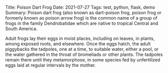 Title: Poison Dart Frog
Date: 2021-07-27
Tags: test, python, flask, demo
Summary: Poison dart frog (also known as dart-poison frog, poison frog or formerly known as poison arrow frog) is the common name of a group of frogs in the family Dendrobatidae which are native to tropical Central and South America.

Adult frogs lay their eggs in moist places, including on leaves, in plants, among exposed roots, and elsewhere. Once the eggs hatch, the adult piggybacks the tadpoles, one at a time, to suitable water, either a pool, or the water gathered in the throat of bromeliads or other plants. The tadpoles remain there until they metamorphose, in some species fed by unfertilized eggs laid at regular intervals by the mother.